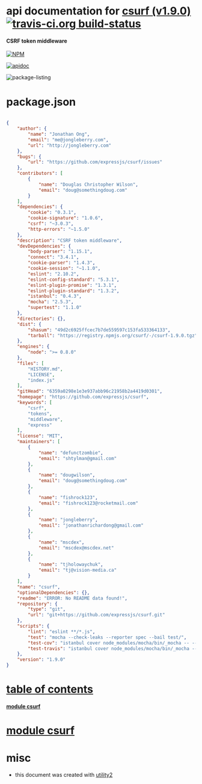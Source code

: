 # api documentation for  [csurf (v1.9.0)](https://github.com/expressjs/csurf)  [![travis-ci.org build-status](https://api.travis-ci.org/npmdoc/node-npmdoc-csurf.svg)](https://travis-ci.org/npmdoc/node-npmdoc-csurf)
#### CSRF token middleware

[![NPM](https://nodei.co/npm/csurf.png?downloads=true)](https://www.npmjs.com/package/csurf)

[![apidoc](https://npmdoc.github.io/node-npmdoc-csurf/build/screen-capture.buildNpmdoc.browser._2Fhome_2Ftravis_2Fbuild_2Fnpmdoc_2Fnode-npmdoc-csurf_2Ftmp_2Fbuild_2Fapidoc.html.png)](https://npmdoc.github.io/node-npmdoc-csurf/build..beta..travis-ci.org/apidoc.html)

![package-listing](https://npmdoc.github.io/node-npmdoc-csurf/build/screen-capture.npmPackageListing.svg)



# package.json

```json

{
    "author": {
        "name": "Jonathan Ong",
        "email": "me@jongleberry.com",
        "url": "http://jongleberry.com"
    },
    "bugs": {
        "url": "https://github.com/expressjs/csurf/issues"
    },
    "contributors": [
        {
            "name": "Douglas Christopher Wilson",
            "email": "doug@somethingdoug.com"
        }
    ],
    "dependencies": {
        "cookie": "0.3.1",
        "cookie-signature": "1.0.6",
        "csrf": "~3.0.3",
        "http-errors": "~1.5.0"
    },
    "description": "CSRF token middleware",
    "devDependencies": {
        "body-parser": "1.15.1",
        "connect": "3.4.1",
        "cookie-parser": "1.4.3",
        "cookie-session": "~1.1.0",
        "eslint": "2.10.2",
        "eslint-config-standard": "5.3.1",
        "eslint-plugin-promise": "1.3.1",
        "eslint-plugin-standard": "1.3.2",
        "istanbul": "0.4.3",
        "mocha": "2.5.3",
        "supertest": "1.1.0"
    },
    "directories": {},
    "dist": {
        "shasum": "49d2c6925ffcec7b7de559597c153fa533364133",
        "tarball": "https://registry.npmjs.org/csurf/-/csurf-1.9.0.tgz"
    },
    "engines": {
        "node": ">= 0.8.0"
    },
    "files": [
        "HISTORY.md",
        "LICENSE",
        "index.js"
    ],
    "gitHead": "6359a0298e1e3e937abb96c21958b2a4419d0301",
    "homepage": "https://github.com/expressjs/csurf",
    "keywords": [
        "csrf",
        "tokens",
        "middleware",
        "express"
    ],
    "license": "MIT",
    "maintainers": [
        {
            "name": "defunctzombie",
            "email": "shtylman@gmail.com"
        },
        {
            "name": "dougwilson",
            "email": "doug@somethingdoug.com"
        },
        {
            "name": "fishrock123",
            "email": "fishrock123@rocketmail.com"
        },
        {
            "name": "jongleberry",
            "email": "jonathanrichardong@gmail.com"
        },
        {
            "name": "mscdex",
            "email": "mscdex@mscdex.net"
        },
        {
            "name": "tjholowaychuk",
            "email": "tj@vision-media.ca"
        }
    ],
    "name": "csurf",
    "optionalDependencies": {},
    "readme": "ERROR: No README data found!",
    "repository": {
        "type": "git",
        "url": "git+https://github.com/expressjs/csurf.git"
    },
    "scripts": {
        "lint": "eslint **/*.js",
        "test": "mocha --check-leaks --reporter spec --bail test/",
        "test-cov": "istanbul cover node_modules/mocha/bin/_mocha -- --check-leaks --reporter dot test/",
        "test-travis": "istanbul cover node_modules/mocha/bin/_mocha --report lcovonly -- --check-leaks --reporter spec test/"
    },
    "version": "1.9.0"
}
```



# <a name="apidoc.tableOfContents"></a>[table of contents](#apidoc.tableOfContents)

#### [module csurf](#apidoc.module.csurf)



# <a name="apidoc.module.csurf"></a>[module csurf](#apidoc.module.csurf)



# misc
- this document was created with [utility2](https://github.com/kaizhu256/node-utility2)
